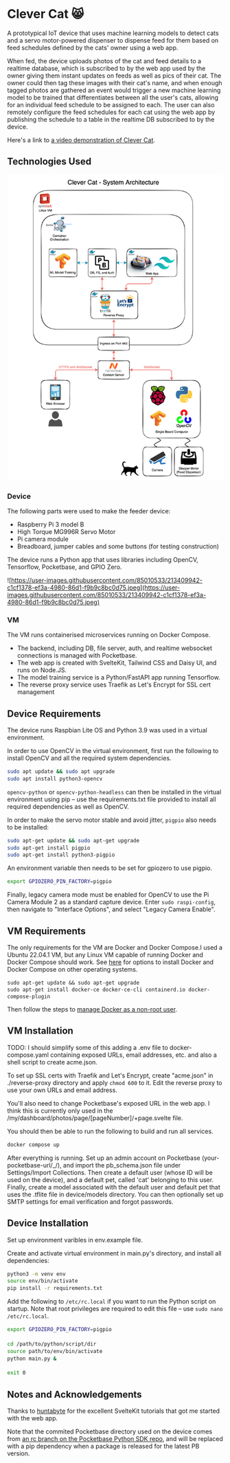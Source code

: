 # Clever Cat 😸

A prototypical IoT device that uses machine learning models to detect cats and a servo motor-powered dispenser to dispense feed for them based on feed schedules defined by the cats' owner using a web app.

When fed, the device uploads photos of the cat and feed details to a realtime database, which is subscribed to by the web app used by the owner giving them instant updates on feeds as well as pics of their cat. The owner could then tag these images with their cat's name, and when enough tagged photos are gathered an event would trigger a new machine learning model to be trained that differentiates between all the user's cats, allowing for an individual feed schedule to be assigned to each. The user can also remotely configure the feed schedules for each cat using the web app by publishing the schedule to a table in the realtime DB subscribed to by the device.

Here's a link to [a video demonstration of Clever Cat](https://youtu.be/kG52tjd7Qfw).

## Technologies Used

![./docs/clever-cat-system.png](./docs/clever-cat-system.png)

### Device

The following parts were used to make the feeder device:

- Raspberry Pi 3 model B
- High Torque MG996R Servo Motor
- Pi camera module
- Breadboard, jumper cables and some buttons (for testing construction)

The device runs a Python app that uses libraries including OpenCV, Tensorflow, Pocketbase, and GPIO Zero.

![https://user-images.githubusercontent.com/85010533/213409942-c1cf1378-ef3a-4980-86d1-f9b9c8bc0d75.jpeg](https://user-images.githubusercontent.com/85010533/213409942-c1cf1378-ef3a-4980-86d1-f9b9c8bc0d75.jpeg)

### VM

The VM runs containerised microservices running on Docker Compose.

- The backend, including DB, file server, auth, and realtime websocket connections is managed with Pocketbase.
- The web app is created with SvelteKit, Tailwind CSS and Daisy UI, and runs on Node.JS.
- The model training service is a Python/FastAPI app running Tensorflow.
- The reverse proxy service uses Traefik as Let's Encrypt for SSL cert management

## Device Requirements

The device runs Raspbian Lite OS and Python 3.9 was used in a virtual environment.

In order to use OpenCV in the virtual environment, first run the following to install OpenCV and all the required system dependencies.

```bash
sudo apt update && sudo apt upgrade
sudo apt install python3-opencv
```

```opencv-python``` or ```opencv-python-headless``` can then be installed in the virtual environment using pip – use the requirements.txt file provided to install all required dependencies as well as OpenCV.

In order to make the servo motor stable and avoid jitter, ```pigpio``` also needs to be installed:

```bash
sudo apt-get update && sudo apt-get upgrade
sudo apt-get install pigpio
sudo apt-get install python3-pigpio
```

An environment variable then needs to be set for gpiozero to use pigpio.

```bash
export GPIOZERO_PIN_FACTORY=pigpio
```

Finally, legacy camera mode must be enabled for OpenCV to use the Pi Camera Module 2 as a standard capture device. Enter ```sudo raspi-config```, then navigate to "Interface Options", and select "Legacy Camera Enable".

## VM Requirements

The only requirements for the VM are Docker and Docker Compose.I used a Ubuntu 22.04.1 VM, but any Linux VM capable of running Docker and Docker Compose should work. See [here](https://docs.docker.com/engine/install/) for options to install Docker and Docker Compose on other operating systems.

```
sudo apt-get update && sudo apt-get upgrade
sudo apt-get install docker-ce docker-ce-cli containerd.io docker-compose-plugin
```

Then follow the steps to [manage Docker as a non-root user](https://docs.docker.com/engine/install/linux-postinstall/).

## VM Installation

TODO: I should simplify some of this adding a .env file to docker-compose.yaml containing exposed URLs, email addresses, etc. and also a shell script to create acme.json.

To set up SSL certs with Traefik and Let's Encrypt, create "acme.json" in ./reverse-proxy directory and apply ```chmod 600``` to it. Edit the reverse proxy to use your own URLs and email address.

You'll also need to change Pocketbase's exposed URL in the web app. I think this is currently only used in the /my/dashboard/photos/page/[pageNumber]/+page.svelte file.

You should then be able to run the following to build and run all services.

```bash
docker compose up
```

After everything is running. Set up an admin account on Pocketbase (your-pocketbase-url/_/), and import the pb_schema.json file under Settings/Import Collections. Then create a default user (whose ID will be used on the device), and a default pet, called 'cat' belonging to this user. Finally, create a model associated with the default user and default pet that uses the .tflite file in device/models directory. You can then optionally set up SMTP settings for email verification and forgot passwords.

## Device Installation

Set up environment varibles in env.example file.

Create and activate virtual environment in main.py's directory, and install all dependencies:

```bash
python3 -m venv env
source env/bin/activate
pip install -r requirements.txt
```

Add the following to ```/etc/rc.local``` if you want to run the Python script on startup. Note that root privileges are required to edit this file – use ```sudo nano /etc/rc.local```.

```bash
export GPIOZERO_PIN_FACTORY=pigpio

cd /path/to/python/script/dir
source path/to/env/bin/activate
python main.py &

exit 0
```

## Notes and Acknowledgements

Thanks to [huntabyte](https://github.com/huntabyte) for the excellent SvelteKit tutorials that got me started with the web app.

Note that the commited Pocketbase directory used on the device comes from [an rc branch on the Pocketbase Python SDK repo](https://github.com/vaphes/pocketbase/tree/0.8.0-rc2), and will be replaced with a pip dependency when a package is released for the latest PB version.
